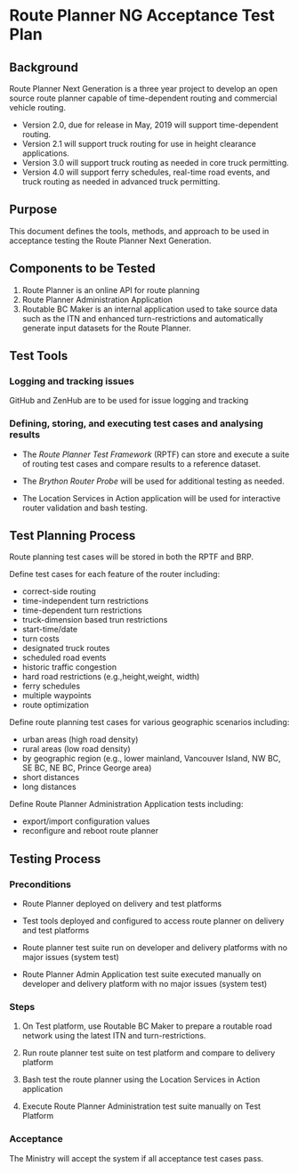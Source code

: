 # Route Planner NG Acceptance Test Plan

## Background
Route Planner Next Generation is a three year project to develop an open source route planner capable of time-dependent routing and commercial vehicle routing.

- Version 2.0, due for release in May, 2019 will support time-dependent routing. 
- Version 2.1 will support truck routing for use in height clearance applications.
- Version 3.0 will support truck routing as needed in core truck permitting.
- Version 4.0 will support ferry schedules, real-time road events, and truck routing as needed in advanced truck permitting.

## Purpose
This document defines the tools, methods, and approach to be used in acceptance testing the Route Planner Next Generation.

## Components to be Tested
1. Route Planner is an online API for route planning
2. Route Planner Administration Application
3. Routable BC Maker is an internal application used to take source data such as the ITN and enhanced turn-restrictions and automatically generate input datasets for the Route Planner.

## Test Tools

### Logging and tracking issues

GitHub and ZenHub are to be used for issue logging and tracking

### Defining, storing, and executing test cases and analysing results

- The *Route Planner Test Framework* (RPTF) can store and execute a suite of routing test cases and compare results to a reference dataset. 

- The *Brython Router Probe* will be used for additional testing as needed.

- The Location Services in Action application will be used for interactive router validation and bash testing.

## Test Planning Process

Route planning test cases will be stored in both the RPTF and BRP.

Define test cases for each feature of the router including:
 - correct-side routing
 - time-independent turn restrictions
 - time-dependent turn restrictions
 - truck-dimension based trun restrictions
 - start-time/date
 - turn costs
 - designated truck routes
 - scheduled road events
 - historic traffic congestion
 - hard road restrictions (e.g.,height,weight, width)
 - ferry schedules
 - multiple waypoints
 - route optimization
 

Define route planning test cases for various geographic scenarios including:
 - urban areas (high road density)
 - rural areas (low road density)
 - by geographic region (e.g., lower mainland, Vancouver Island, NW BC, SE BC, NE BC, Prince George area)
 - short distances
 - long distances

Define Route Planner Administration Application tests including:
 - export/import configuration values
 - reconfigure and reboot route planner


## Testing Process

### Preconditions

  * Route Planner deployed on delivery and test platforms

  * Test tools deployed and configured to access route planner on delivery and test platforms

  * Route planner test suite run on developer and delivery platforms with no major issues (system test)
  
  * Route Planner Admin Application test suite executed manually on developer and delivery platform with no major issues (system test)

### Steps

1. On Test platform, use Routable BC Maker to prepare a routable road network using the latest ITN and turn-restrictions.

2. Run route planner test suite on test platform and compare to delivery platform

3. Bash test the route planner using the Location Services in Action application

4. Execute Route Planner Administration test suite manually on Test Platform


### Acceptance

The Ministry will accept the system if all acceptance test cases pass.
